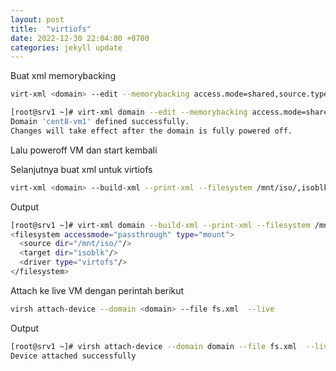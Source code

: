 ```yaml
---
layout: post
title:  "virtiofs"
date: 2022-12-30 22:04:00 +0700
categories: jekyll update
---
```



Buat xml memorybacking
```sh
virt-xml <domain> --edit --memorybacking access.mode=shared,source.type=memfd
```
```sh
[root@srv1 ~]# virt-xml domain --edit --memorybacking access.mode=shared,source.type=memfd
Domain 'cent8-vm1' defined successfully.
Changes will take effect after the domain is fully powered off.
```
Lalu poweroff VM dan start kembali

Selanjutnya buat xml untuk virtiofs
```sh
virt-xml <domain> --build-xml --print-xml --filesystem /mnt/iso/,isoblk,driver.type=virtofs,accessmode=passthrough
```
Output

```sh
[root@srv1 ~]# virt-xml domain --build-xml --print-xml --filesystem /mnt/iso/,isoblk,driver.type=virtofs,accessmode=passthrough
<filesystem accessmode="passthrough" type="mount">
  <source dir="/mnt/iso/"/>
  <target dir="isoblk"/>
  <driver type="virtofs"/>
</filesystem>
```

Attach ke live VM dengan perintah berikut
```sh 
virsh attach-device --domain <domain> --file fs.xml  --live
```
Output

```sh
[root@srv1 ~]# virsh attach-device --domain domain --file fs.xml  --live
Device attached successfully
```

